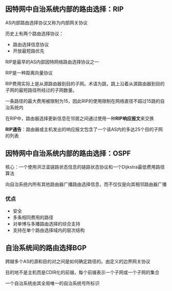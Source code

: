 ## 因特网中自治系统内部的路由选择：RIP

AS内部路由选择协议又称为内部网关协议

历史上有两个路由选择协议：

- 路由选择信息协议
- 开放最短路优先

RIP是最早的AS内部因特网络路由选择协议之一

RIP是一种距离向量协议

RIP费用实际上是从源路由器到目的子网。术语为跳，跳上沿着从源路由器到目的子网的最短路径所经过的子网数量。

一条路径的最大费用被限制为15，因此RIP的使用限制在网络直径不超过15跳的自治系统内

在RIP中，路由器选择更新信息在邻居之间通过使用一种**RIP响应报文**来交换

**RIP通告**：路由器或主机发出的响应报文包含了一个该AS内的多达25个目的子网的列表

## 因特网中自治系统内部的路由选择：OSPF

核心：一个使用洪泛滥链路状态信息的链路状态协议和一个Dijkstra最低费用路径算法

向自治系统内所有其他路由器广播路由选择信息，而不仅仅是向其相邻路由器广播

### 优点

- 安全
- 多条相同费用的路径
- 对单博与多播路由选择的综合支持
- 支持在单个路由选择域内的层次结构

## 自治系统间的路由选择BGP

跨越多个AS的源和目的对之间是如何确定路径的。由定义的边界网关协议

目的地不是主机而是CDIR化的前缀，每个前缀表示一个子网或一个子网的集合

一个自治系统由其全局唯一的自治系统号所标识




